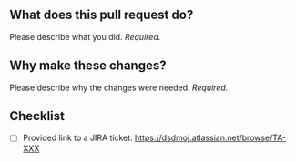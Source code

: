 ## What does this pull request do?

Please describe what you did.
_Required._

## Why make these changes?

Please describe why the changes were needed.
_Required._

## Checklist

- [ ] Provided link to a JIRA ticket: https://dsdmoj.atlassian.net/browse/TA-XXX
